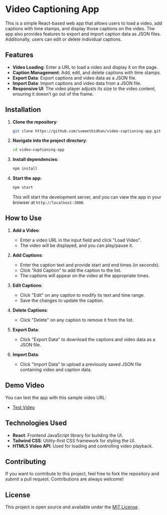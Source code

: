 
# Video Captioning App

This is a simple React-based web app that allows users to load a video, add captions with time stamps, and display those captions on the video. The app also provides features to export and import caption data as JSON files. Additionally, users can edit or delete individual captions.

## Features

- **Video Loading**: Enter a URL to load a video and display it on the page.
- **Caption Management**: Add, edit, and delete captions with time stamps.
- **Export Data**: Export captions and video data as a JSON file.
- **Import Data**: Import captions and video data from a JSON file.
- **Responsive UI**: The video player adjusts its size to the video content, ensuring it doesn’t go out of the frame.

## Installation

1. **Clone the repository**:
   ```bash
   git clone https://github.com/sumeetbidhan/video-captioning-app.git
   ```

2. **Navigate into the project directory**:
   ```bash
   cd video-captioning-app
   ```

3. **Install dependencies**:
   ```bash
   npm install
   ```

4. **Start the app**:
   ```bash
   npm start
   ```

   This will start the development server, and you can view the app in your browser at `http://localhost:3000`.

## How to Use

1. **Add a Video**:
   - Enter a video URL in the input field and click "Load Video".
   - The video will be displayed, and you can play/pause it.

2. **Add Captions**:
   - Enter the caption text and provide start and end times (in seconds).
   - Click "Add Caption" to add the caption to the list.
   - The captions will appear on the video at the appropriate times.

3. **Edit Captions**:
   - Click "Edit" on any caption to modify its text and time range.
   - Save the changes to update the caption.

4. **Delete Captions**:
   - Click "Delete" on any caption to remove it from the list.

5. **Export Data**:
   - Click "Export Data" to download the captions and video data as a JSON file.

6. **Import Data**:
   - Click "Import Data" to upload a previously saved JSON file containing video and caption data.

## Demo Video

You can test the app with this sample video URL:

- [Test Video](https://www.w3schools.com/html/mov_bbb.mp4)

## Technologies Used

- **React**: Frontend JavaScript library for building the UI.
- **Tailwind CSS**: Utility-first CSS framework for styling the UI.
- **HTML5 Video API**: Used for loading and controlling video playback.

## Contributing

If you want to contribute to this project, feel free to fork the repository and submit a pull request. Contributions are always welcome!

## License

This project is open source and available under the [MIT License](LICENSE).
